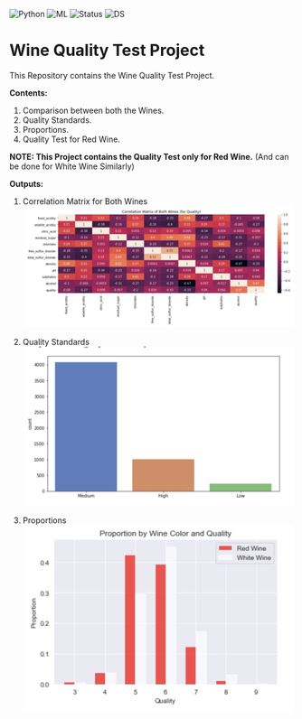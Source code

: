 ![Python](https://img.shields.io/badge/Python-3.x-red) ![ML](https://img.shields.io/badge/Machine-Learning-blue) ![Status](https://img.shields.io/badge/Status-Completed-success) ![DS](https://img.shields.io/badge/Data-Science-ff69b4)


# Wine Quality Test Project

This Repository contains the Wine Quality Test Project.

**Contents:**

1. Comparison between both the Wines.
2. Quality Standards.
3. Proportions.
4. Quality Test for Red Wine.

**NOTE: This Project contains the Quality Test only for Red Wine.** (And can be done for White Wine Similarly)

**Outputs:**

1. Correlation Matrix for Both Wines
![](https://github.com/sandeepsolai/red_wine_quality_test_using_machine_learning/blob/main/Wine-Quality-Test-Project-master/Wine%20Quality%20Test/Output%20Images/Screenshot%202020-07-12%20at%203.47.14%20p.m..jpg)

2. Quality Standards
![](https://github.com/sandeepsolai/red_wine_quality_test_using_machine_learning/blob/main/Wine-Quality-Test-Project-master/Wine%20Quality%20Test/Output%20Images/Screenshot%202020-07-12%20at%203.47.41%20p.m..jpg)

3. Proportions
![](https://github.com/sandeepsolai/red_wine_quality_test_using_machine_learning/blob/main/Wine-Quality-Test-Project-master/Wine%20Quality%20Test/Output%20Images/Screenshot%202020-07-12%20at%203.47.56%20p.m..jpg)

